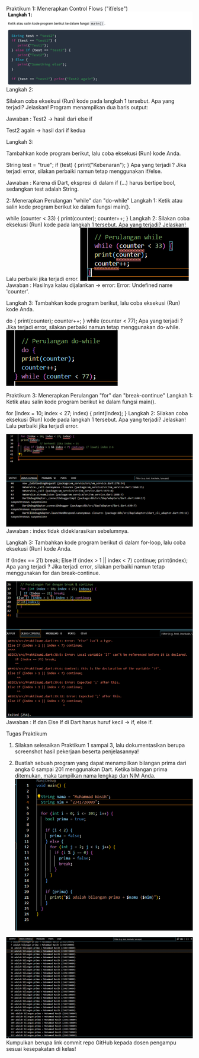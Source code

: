 Praktikum 1: Menerapkan Control Flows ("if/else")
![alt text](img/1.png)
Langkah 2:

Silakan coba eksekusi (Run) kode pada langkah 1 tersebut. Apa yang terjadi? Jelaskan!
Program menampilkan dua baris output:

Jawaban : 
Test2 → hasil dari else if

Test2 again → hasil dari if kedua

Langkah 3:

Tambahkan kode program berikut, lalu coba eksekusi (Run) kode Anda.

String test = "true";
if (test) {
   print("Kebenaran");
}
Apa yang terjadi ? Jika terjadi error, silakan perbaiki namun tetap menggunakan if/else.

Jawaban : Karena di Dart, ekspresi di dalam if (...) harus bertipe bool, sedangkan test adalah String.

2: Menerapkan Perulangan "while" dan "do-while"
Langkah 1:
Ketik atau salin kode program berikut ke dalam fungsi main().

while (counter < 33) {
  print(counter);
  counter++;
}
Langkah 2:
Silakan coba eksekusi (Run) kode pada langkah 1 tersebut. Apa yang terjadi? Jelaskan! Lalu perbaiki jika terjadi error.
![alt text](img/4.png)
Jawaban : Hasilnya kalau dijalankan → error: Error: Undefined name 'counter'.

Langkah 3:
Tambahkan kode program berikut, lalu coba eksekusi (Run) kode Anda.

do {
  print(counter);
  counter++;
} while (counter < 77);
Apa yang terjadi ? Jika terjadi error, silakan perbaiki namun tetap menggunakan do-while.
![alt text](img/3.png)


Praktikum 3: Menerapkan Perulangan "for" dan "break-continue"
Langkah 1:
Ketik atau salin kode program berikut ke dalam fungsi main().

for (Index = 10; index < 27; index) {
  print(Index);
}
Langkah 2:
Silakan coba eksekusi (Run) kode pada langkah 1 tersebut. Apa yang terjadi? Jelaskan! Lalu perbaiki jika terjadi error.

![alt text](img/2.png)
Jawaban : index tidak dideklarasikan sebelumnya.

Langkah 3:
Tambahkan kode program berikut di dalam for-loop, lalu coba eksekusi (Run) kode Anda.

If (Index == 21) break;
Else If (index > 1 || index < 7) continue;
print(index);
Apa yang terjadi ? Jika terjadi error, silakan perbaiki namun tetap menggunakan for dan break-continue.

![alt text](img/image.png)
Jawaban : If dan Else If di Dart harus huruf kecil → if, else if.

Tugas Praktikum
1. Silakan selesaikan Praktikum 1 sampai 3, lalu dokumentasikan berupa screenshot hasil pekerjaan beserta penjelasannya!

2. Buatlah sebuah program yang dapat menampilkan bilangan prima dari angka 0 sampai 201 menggunakan Dart. Ketika bilangan prima ditemukan, maka tampilkan nama lengkap dan NIM Anda.
![alt text](img/Tugas.png)

![alt text](img/111.png)
Kumpulkan berupa link commit repo GitHub kepada dosen pengampu sesuai kesepakatan di kelas!